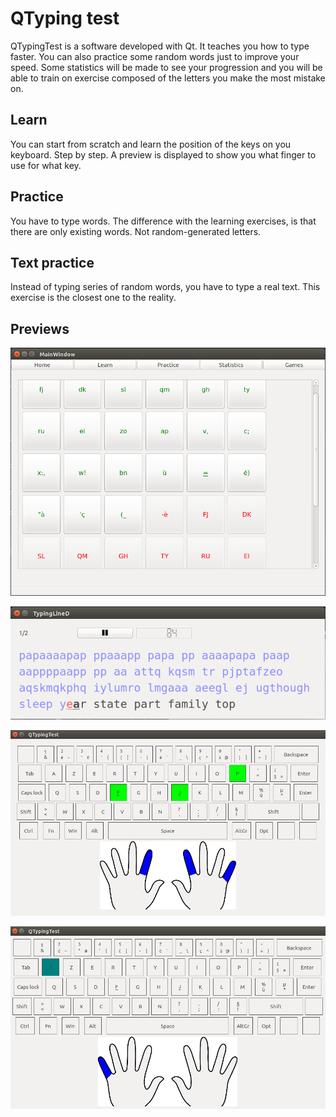 # QTyping test

QTypingTest is a software developed with Qt.
It teaches you how to type faster.
You can also practice some random words just to improve your speed.
Some statistics will be made to see your progression and you
will be able to train on exercise composed of the letters
you make the most mistake on.

Learn
---------
You can start from scratch and learn the position of the keys on you keyboard. Step by step.
A preview is displayed to show you what finger to use for what key.

Practice
--------
You have to type words. The difference with the learning exercises, is that there are only existing words. Not random-generated letters.


Text practice
--------------
Instead of typing series of random words, you have to type a real text. This exercise is the closest one to the reality.

Previews
--------
<p align="center"  >
<img src="ressources/etc/screenshot1.png" alt="Main window" />
</p>
<p align="center">
<img src="ressources/etc//screenshot2.png" alt="Exercise dialog" />
</p>
<p align="center">
<img src="ressources/etc//screenshot3.png" alt="Interactive keyboard" />
</p>
<p align="center">
<img src="ressources/etc//screenshot4.png" alt="Learn finger positions" />
</p>

